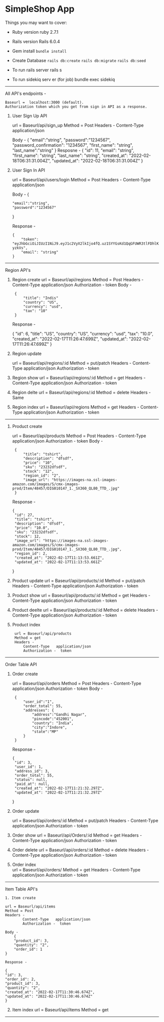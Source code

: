 # SimpleShop App

Things you may want to cover:

* Ruby version
    ruby 2.7.1

* Rails version
    Rails 6.0.4

* Gem install
	`bundle install`

* Create Database
	`rails db:create`
	`rails db:migrate`
	`rails db:seed`

* To run rails server
	rails s  

* To run sidekiq serv er  (for job)
	bundle exec sidekiq

-------------------------------------------------------------------------

All API's endpoints - 

	Baseurl =  localhost:3000 (default).
 	Authorization token which you get from sign in API as a response.


 1. User Sign Up API

 	url = Baseurl/api/sign_up
 	Method = Post
 	Headers - 
		    Content-Type   application/json

	Body - 
		 {
		    "email":"string",
		    "password":"1234567",
		    "password_confirmation": "1234567",
		    "first_name": "string",
		    "last_name":"string"
		}
	Resposne - 
		{
		    "id": 11,
		    "email": "string",
		    "first_name": "string",
		    "last_name": "string",
		    "created_at": "2022-02-18T06:31:31.004Z",
		    "updated_at": "2022-02-18T06:31:31.004Z"
		}

2.  User Sign In API

	url = Baseurl/api/users/login
 	Method = Post
 	Headers - 
		    Content-Type   application/json

	Body - 
	{

    	"email":"string",
    	"password":"1234567"
	}

	Response - 

		{
		    "token": "eyJhbGciOiJIUzI1NiJ9.eyJ1c2VyX2lkIjo4fQ.uz1SYYGsKd1QqGFUWR3tlFDhlKZk4jNYv6EBq-yzkVs",
		    "email": "string"
		}

---------------------------------------------------------------------------------



Region API's

1. Region create 
	url = Baseurl/api/regions
	Method = Post 
	Headers - 
		    Content-Type   application/json
		    Authorization -  token
	Body - 

		{
	    	"title": "Indis"
	    	"country": "US",
	    	"currency": "usd",
	    	"tax": "10"
		}

	Response -  

	{
	    "id": 6,
	    "title": "US",
	    "country": "US",
	    "currency": "usd",
	    "tax": "10.0",
	    "created_at": "2022-02-17T11:26:47.699Z",
	    "updated_at": "2022-02-17T11:26:47.699Z"
	}


2. Region update
    
  	url = Baseurl/api/regions/:id
	Method = put/patch 
	Headers - 
	    Content-Type   application/json
	    Authorization -  token

3. Region show 
	url = Baseurl/api/regions/:id
	Method = get
	Headers - 
	    Content-Type   application/json
	    Authorization -  token


4. Region delte 
	url = Baseurl/api/regions/:id
	Method = delete
	Headers - Same

5. Region index
		url = Baseurl/api/regions
		Method = get
		Headers - 
	    	Content-Type   application/json
	    	Authorization -  token


-----------------------------------------------------------------------
1. Product create 

	url = Baseurl/api/products
	Method = Post 
	Headers - 
		    Content-Type   application/json
		    Authorization -  token
	Body - 

		{
		    "title": "tshirt", 
		    "description": "dfsdf", 
		    "price": "10", 
		    "sku": "23232dfsdf",
		    "stock": "12",
		    "region_id": "2",
		    "image_url": "https://images-na.ssl-images-amazon.com/images/S/cmx-images-prod/Item/48457/DIG010147_1._SX360_QL80_TTD_.jpg"
		}

	Response -  

	   {
	    "id": 27,
	    "title": "tshirt",
	    "description": "dfsdf",
	    "price": "10.0",
	    "sku": "23232dfsdf",
	    "stock": 12,
	    "image_url": "https://images-na.ssl-images-amazon.com/images/S/cmx-images-prod/Item/48457/DIG010147_1._SX360_QL80_TTD_.jpg",
	    "region_id": 2,
	    "created_at": "2022-02-17T11:13:53.661Z",
	    "updated_at": "2022-02-17T11:13:53.661Z"
	}


2. Product update
    url = Baseurl/api/products/:id
	Method = put/patch 
	Headers - 
	    Content-Type   application/json
	    Authorization -  token

3. Product show 
	url = Baseurl/api/products/:id
	Method = get
	Headers - 
	    Content-Type   application/json
	    Authorization -  token


4. Product deelte 
	url = Baseurl/api/products/:id
	Method = delete
	Headers - 
	    Content-Type   application/json
	    Authorization -  token


5. Product index

		url = Baseurl/api/products
		Method = get
		Headers - 
	    	Content-Type   application/json
	    	Authorization -  token	    

------------------------------------------------------------


Order Table API



1. Order create 

	url = Baseurl/api/orders
	Method = Post 
	Headers - 
		    Content-Type   application/json
		    Authorization -  token
	Body - 

		{
		    "user_id":"1",
		    "order_total": 55,
		    "addresses": {
		        "address":"Gandhi Nagar",
		        "pincode":"452001",
		        "country": "India",
		        "city":"Indore",
		        "state":"MP"
		    }
		}

	Response -  

	   {
	    "id": 3,
	    "user_id": 1,
	    "address_id": 3,
	    "order_total": 55,
	    "status": null,
	    "paid_at": null,
	    "created_at": "2022-02-17T11:21:32.297Z",
	    "updated_at": "2022-02-17T11:21:32.297Z"
	}


2. Order update
    
    url = Baseurl/api/orders/:id
	Method = put/patch 
	Headers - 
	    Content-Type   application/json
	    Authorization -  token

3. Order show 
	url = Baseurl/api/Orders/:id
	Method = get
	Headers - 
	    Content-Type   application/json
	    Authorization -  token


4. Order delete 
	url = Baseurl/api/orders/:id
	Method = delete
	Headers - 
	    Content-Type   application/json
	    Authorization -  token

5. Order index	
	url = Baseurl/api/orders/
	Method = get
	Headers - 
	    Content-Type   application/json
	    Authorization -  token

--------------------------------------------------------------------------

Item Table API's


	1. Item create 

	url = Baseurl/api/items
	Method = Post 
	Headers - 
		    Content-Type   application/json
		    Authorization -  token

	Body - 
		{
	    "product_id": 3,
	    "quantity": "2",
	    "order_id": 1
	}

	Response -  

	{
    "id": 3,
    "order_id": 2,
    "product_id": 3,
    "quantity": "2",
    "created_at": "2022-02-17T11:30:46.674Z",
    "updated_at": "2022-02-17T11:30:46.674Z"
	}


2. Item index
		url = Baseurl/api/items
		Method = get
------------------------------------------------------------
